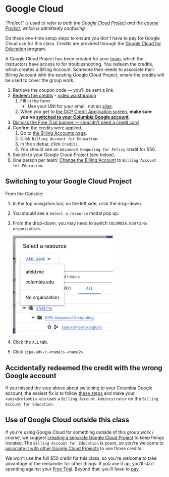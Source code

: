 # Google Cloud

_"Project" is used to refer to both the [Google Cloud Project](https://cloud.google.com/docs/overview#projects) and the [course Project](project.md), which is admittedly confusing._

Do these one-time setup steps to ensure you don't have to pay for Google Cloud use for this class. Credits are provided through the [Google Cloud for Education](https://cloud.google.com/edu/faculty) program.

A Google Cloud Project has been created for your [team](project_teams.csv), which the instructors have access to for troubleshooting. You redeem the credits, which creates a Billing Account. Someone then needs to associate their Billing Account with the existing Google Cloud Project, where the credits will be used to cover the group work.

1. Retrieve the coupon code — you'll be sent a link.
1. [Redeem the credits](https://cloud.google.com/billing/docs/how-to/edu-grants#redeem) - [video walkthrough](https://www.youtube.com/watch?v=2AnX7BX-qew)
   1. Fill in the form.
      - Use your UNI for your email, not an [alias](https://www.cuit.columbia.edu/email/email-aliases).
   1. When you get to [the GCP Credit Application screen](https://console.cloud.google.com/education), **make sure you've [switched to your Columbia Google account](https://support.google.com/docs/answer/2405894)**.
1. [Dismiss the Free Trial banner — shouldn't need a credit card](https://services.google.com/fh/files/helpcenter/cloud_edu_free_trial_warning.pdf)
1. Confirm the credits were applied.
   1. Go to [the Billing Accounts page](https://console.cloud.google.com/billing).
   1. Click `Billing Account for Education`.
   1. In the sidebar, click `Credits`.
   1. You should see an `Advanced Computing for Policy` credit for $50.
1. Switch to your Google Cloud Project (see below).
1. One person per team: [Change the Billing Account](https://cloud.google.com/billing/docs/how-to/modify-project#how-to-change-ba) to `Billing Account for Education`.

## Switching to your Google Cloud Project

From the Console:

1. In the top navigation bar, on the left side, click the drop-down.
1. You should see a `Select a resource` modal pop up.
1. From the drop-down, you may need to switch `COLUMBIA.EDU` to `No organization`.

   <img src="../img/google_cloud_project.png" width="317" alt="Project selection modal"/>

1. Click the `ALL` tab.
1. Click `sipa-adv-c-<name1>-<name2>`.

## Accidentally redeemed the credit with the wrong Google account

If you missed the step above about switching to your Columbia Google account, the easiest fix is to follow [these steps](https://cloud.google.com/billing/docs/how-to/grant-access-to-billing#update-cloud-billing-permissions) and make your `<uni>@columbia.edu` user a `Billing Account Administrator` on the `Billing Account for Education`.

## Use of Google Cloud outside this class

If you're using Google Cloud for something outside of this group work / course, we suggest [creating a separate Google Cloud Project](https://cloud.google.com/resource-manager/docs/creating-managing-projects) to keep things isolated. The `Billing Account for Education` is yours, so you're welcome to [associate it with other Google Cloud Projects](https://cloud.google.com/billing/docs/how-to/modify-project#how-to-change-ba) to use those credits.

We won't use the full $50 credit for this class, so you're welcome to take advantage of the remainder for other things. If you use it up, you'll start spending against your [Free Trial](https://cloud.google.com/free). Beyond that, you'll have to [pay](https://cloud.google.com/billing/docs/how-to/payment-methods).

